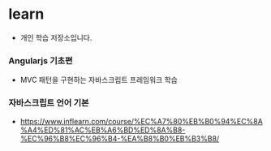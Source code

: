 # learn
* 개인 학습 저장소입니다.

### Angularjs 기초편
* MVC 패턴을 구현하는 자바스크립트 프레임워크 학습

### 자바스크립트 언어 기본
* https://www.inflearn.com/course/%EC%A7%80%EB%B0%94%EC%8A%A4%ED%81%AC%EB%A6%BD%ED%8A%B8-%EC%96%B8%EC%96%B4-%EA%B8%B0%EB%B3%B8/
